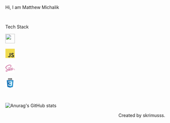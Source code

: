<p align="left">Hi, I am Matthew Michalik</p>
<br>
<p align="left">Tech Stack</p>
<p align="left"> <img src="https://angular.io/assets/images/logos/angular/angular.svg" width="30" height="30"/></p>
<p align="left"> <img src="https://raw.githubusercontent.com/devicons/devicon/master/icons/javascript/javascript-original.svg" width="30" height="30"/> </p>
<p align="left"> <img src="https://raw.githubusercontent.com/devicons/devicon/master/icons/sass/sass-original.svg" width="30" height="30"/> </p>
<p align="left"> <img src="https://raw.githubusercontent.com/devicons/devicon/master/icons/css3/css3-original-wordmark.svg" width="30" height="30"/> </p>

<br>
<div align="left">
  
![Anurag's GitHub stats](https://github-readme-stats.vercel.app/api?username=skrimusss&show_icons=true&theme=synthwave)
  
</div>

<p align="right"> Created by skrimusss. </p>
